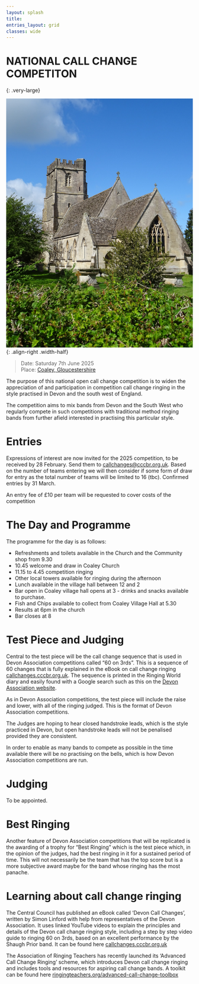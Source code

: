 ```yaml
---
layout: splash
title:
entries_layout: grid
classes: wide
---
```


# NATIONAL CALL CHANGE COMPETITON
{: .very-large}

![](/media/2025/st-bartholomew-coaley.jpg){: .align-right .width-half}

> Date:	Saturday 7th June 2025    
> Place: [Coaley, Gloucestershire](https://dove.cccbr.org.uk/tower/15614)    

The purpose of this national open call change competition is to widen the appreciation of and participation in competition call change ringing in the style practised in Devon and the south west of England.

The competition aims to mix bands from Devon and the South West who regularly compete in such competitions with traditional method ringing bands from further afield interested in practising this particular style.

# Entries

Expressions of interest are now invited for the 2025 competition, to be received by 28 February. Send them to callchanges@cccbr.org.uk. Based on the number of teams entering we will then consider if some form of draw for entry as the total number of teams will be limited to 16 (tbc). Confirmed entries by 31 March.

An entry fee of £10 per team will be requested to cover costs of the competition

# The Day and Programme

The programme for the day is as follows:

- Refreshments and toilets available in the Church and the Community shop from 9.30
- 10.45 welcome and draw in Coaley Church
- 11.15 to 4.45 competition ringing
- Other local towers available for ringing during the afternoon
- Lunch available in the village hall between 12 and 2
- Bar open in Coaley village hall opens at 3 -  drinks and snacks available to purchase.
- Fish and Chips available to collect from Coaley Village Hall at 5.30
- Results at 6pm in the church
- Bar closes at 8

# Test Piece and Judging

Central to the test piece will be the call change sequence that is used in Devon Association competitions called “60 on 3rds”. This is a sequence of 60 changes that is fully explained in the eBook on call change ringing [callchanges.cccbr.org.uk](https://callchanges.cccbr.org.uk). The sequence is printed in the Ringing World diary and easily found with a Google search such as this on the [Devon Association website](https://www.devonbells.co.uk/wp-content/uploads/2020/03/sixties_on_thirds.pdf).

As in Devon Association competitions, the test piece will include the raise and lower, with all of the ringing judged. This is the format of Devon Association competitions.

The Judges are hoping to hear closed handstroke leads, which is the style practiced in Devon, but open handstroke leads will not be penalised provided they are consistent.

In order to enable as many bands to compete as possible in the time available there will be no practising on the bells, which is how Devon Association competitions are run.

# Judging

To be appointed.

# Best Ringing

Another feature of Devon Association competitions that will be replicated is the awarding of a trophy for “Best Ringing” which is the test piece which, in the opinion of the judges, had the best ringing in it for a sustained period of time. This will not necessarily be the team that has the top score but is a more subjective award maybe for the band whose ringing has the most panache.

# Learning about call change ringing

The Central Council has published an eBook called ‘Devon Call Changes’, written by Simon Linford with help from representatives of the Devon Association. It uses linked YouTube videos to explain the principles and details of the Devon call change ringing style, including a step by step video guide to ringing 60 on 3rds, based on an excellent performance by the Shaugh Prior band. It can be found here [callchanges.cccbr.org.uk](https://callchanges.cccbr.org.uk)

The Association of Ringing Teachers has recently launched its ‘Advanced Call Change Ringing’ scheme, which introduces Devon call change ringing and includes tools and resources for aspiring call change bands. A toolkit can be found here [ringingteachers.org/advanced-call-change-toolbox](https://ringingteachers.org/advanced-call-change-toolbox)

